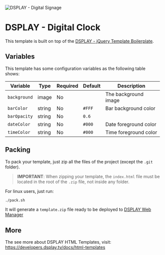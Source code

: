 ![DSPLAY - Digital Signage](https://developers.dsplay.tv/assets/images/dsplay-logo.png)

# DSPLAY - Digital Clock

This template is built on top of the [DSPLAY - jQuery Template Boilerplate](https://github.com/dsplay/template-boilerplate-jquery).

## Variables

This template has some configuration variables as the following table shows:

| Variable              | Type    | Required | Default   | Description                                                                                                                           |
|-----------------------|---------|----------|-----------|---------------------------------------------------------------------------------------------------------------------------------------|
| `background`          | image   | No       |           | The background image                                                                                                                  |
| `barColor`            | string  | No       | `#FFF`    | Bar background color                                                                                                                  |
| `barOpacity`          | string  | No       | `0.6`     |                                                                                                                                       |
| `dateColor`           | string  | No       | `#000`    | Date foreground color                                                                                                                 |
| `timeColor`           | string  | No       | `#000`    | Time foreground color                                                                                                                 |


## Packing

To pack your template, just zip all the files of the project (except the `.git` folder).

> **IMPORTANT**: When zipping your template, the `index.html` file must be located in the root of the `.zip` file, not inside any folder.

For linux users, just run:
```sh
./pack.sh
```

It will generate a `template.zip` file ready to be deployed to [DSPLAY Web Manager](https://manager.dsplay.tv/template/create)

## More

The see more about DSPLAY HTML Templates, visit: https://developers.dsplay.tv/docs/html-templates